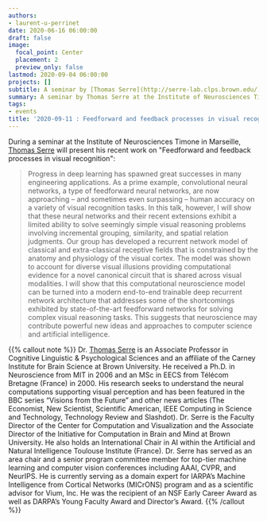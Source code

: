 ```yaml
---
authors:
- laurent-u-perrinet
date: 2020-06-16 06:00:00
draft: false
image:
  focal_point: Center
  placement: 2
  preview_only: false
lastmod: 2020-09-04 06:00:00
projects: []
subtitle: A seminar by [Thomas Serre](http://serre-lab.clps.brown.edu/) at the Institute of Neurosciences Timone in Marseille.
summary: A seminar by Thomas Serre at the Institute of Neurosciences Timone in Marseille.
tags:
- events
title: '2020-09-11 : Feedforward and feedback processes in visual recognition (T Serre)'
---
```


During a seminar at the Institute of Neurosciences Timone in Marseille, [Thomas Serre](http://serre-lab.clps.brown.edu/) will present his recent work on "Feedforward and feedback processes in visual recognition":

> Progress in deep learning has spawned great successes in many engineering applications. As a prime example, convolutional neural networks, a type of feedforward neural networks, are now approaching – and sometimes even surpassing – human accuracy on a variety of visual recognition tasks. In this talk, however, I will show that these neural networks and their recent extensions exhibit a limited ability to solve seemingly simple visual reasoning problems involving incremental grouping, similarity, and spatial relation judgments. Our group has developed a recurrent network model of classical and extra-classical receptive fields that is constrained by the anatomy and physiology of the visual cortex. The model was shown to account for diverse visual illusions providing computational evidence for a novel canonical circuit that is shared across visual modalities. I will show that this computational neuroscience model can be turned into a modern end-to-end trainable deep recurrent network architecture that addresses some of the shortcomings exhibited by state-of-the-art feedforward networks for solving complex visual reasoning tasks. This suggests that neuroscience may contribute powerful new ideas and approaches to computer science and artificial intelligence.

{{% callout note %}}
Dr. [Thomas Serre](http://serre-lab.clps.brown.edu/) is an Associate Professor in Cognitive Linguistic & Psychological Sciences and an affiliate of the Carney Institute for Brain Science at Brown University. He received a Ph.D. in Neuroscience from MIT in 2006 and an MSc in EECS from Télécom Bretagne (France) in 2000. His research seeks to understand the neural computations supporting visual perception and has been featured in the BBC series “Visions from the Future” and other news articles (The Economist, New Scientist, Scientific American, IEEE Computing in Science and Technology, Technology Review and Slashdot). Dr. Serre is the Faculty Director of the Center for Computation and Visualization and the Associate Director of the Initiative for Computation in Brain and Mind at Brown University. He also holds an International Chair in AI within the Artificial and Natural Intelligence Toulouse Institute (France). Dr. Serre has served as an area chair and a senior program committee member for top-tier machine learning and computer vision conferences including AAAI, CVPR, and NeurIPS. He is currently serving as a domain expert for IARPA’s Machine Intelligence from Cortical Networks (MICrONS) program and as a scientific advisor for Vium, Inc. He was the recipient of an NSF Early Career Award as well as DARPA’s Young Faculty Award and Director’s Award.
{{% /callout %}}
